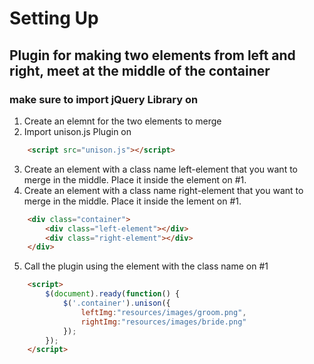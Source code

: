 # Setting Up
## Plugin for making two elements from left and right, meet at the middle of the container
### make sure to import jQuery Library on <head>
1. Create an elemnt for the two elements to merge
2. Import unison.js Plugin on <head>
```html
    <script src="unison.js"></script>
```
3. Create an element with a class name left-element that you want to merge in the middle. Place it inside the element on #1.
4. Create an element with a class name right-element that you want to merge in the middle. Place it inside the lement on #1.
```html
    <div class="container">
        <div class="left-element"></div>
        <div class="right-element"></div>
    </div>
```
5. Call the plugin using the element with the class name on #1
```html
    <script>
        $(document).ready(function() {
            $('.container').unison({
                leftImg:"resources/images/groom.png",
                rightImg:"resources/images/bride.png"
            });
        });
    </script>
```
